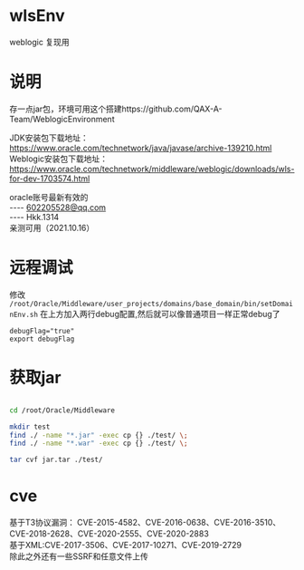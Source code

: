 # wlsEnv
weblogic 复现用

# 说明
存一点jar包，环境可用这个搭建https://github.com/QAX-A-Team/WeblogicEnvironment    

JDK安装包下载地址：https://www.oracle.com/technetwork/java/javase/archive-139210.html      
Weblogic安装包下载地址：https://www.oracle.com/technetwork/middleware/weblogic/downloads/wls-for-dev-1703574.html     

oracle账号最新有效的   
---- 602205528@qq.com   
---- Hkk.1314   
亲测可用（2021.10.16）   



# 远程调试

修改 `/root/Oracle/Middleware/user_projects/domains/base_domain/bin/setDomainEnv.sh` 在上方加入两行debug配置,然后就可以像普通项目一样正常debug了

```
debugFlag="true"
export debugFlag
```

# 获取jar
```bash

cd /root/Oracle/Middleware 

mkdir test
find ./ -name "*.jar" -exec cp {} ./test/ \;
find ./ -name "*.war" -exec cp {} ./test/ \;

tar cvf jar.tar ./test/
```

# cve

基于T3协议漏洞： CVE-2015-4582、CVE-2016-0638、CVE-2016-3510、CVE-2018-2628、CVE-2020-2555、CVE-2020-2883    
基于XML:CVE-2017-3506、CVE-2017-10271、CVE-2019-2729    
除此之外还有一些SSRF和任意文件上传
